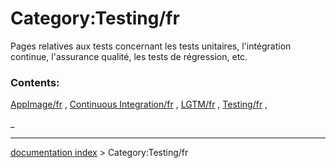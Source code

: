 # Category:Testing/fr
Pages relatives aux tests concernant les tests unitaires, l\'intégration continue, l\'assurance qualité, les tests de régression, etc.

### Contents:

[AppImage/fr](AppImage/fr.md) , [Continuous Integration/fr](Continuous_Integration/fr.md) , [LGTM/fr](LGTM/fr.md) , [Testing/fr](Testing/fr.md) ,

_

---
[documentation index](../README.md) > Category:Testing/fr
